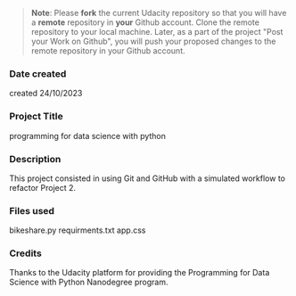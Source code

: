 >**Note**: Please **fork** the current Udacity repository so that you will have a **remote** repository in **your** Github account. Clone the remote repository to your local machine. Later, as a part of the project "Post your Work on Github", you will push your proposed changes to the remote repository in your Github account.

### Date created
created 24/10/2023

### Project Title
programming for data science with python

### Description
This project consisted in using Git and GitHub with a simulated workflow to refactor Project 2.

### Files used
bikeshare.py
requirments.txt
app.css

### Credits
Thanks to the Udacity platform for providing the Programming for Data Science with Python Nanodegree program.

